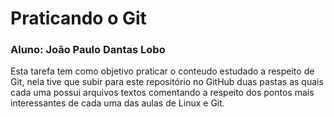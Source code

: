 # Praticando o Git

### Aluno: João Paulo Dantas Lobo

Esta tarefa tem como objetivo praticar o conteudo estudado a respeito de Git, nela tive que subir para este repositório no GitHub duas pastas as quais cada uma possui arquivos textos comentando 
a respeito dos pontos mais interessantes de cada uma das aulas de Linux e Git.

